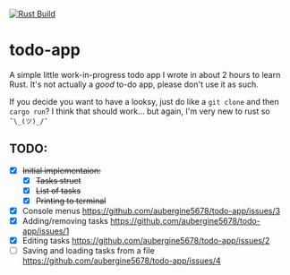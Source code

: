 [![Rust Build](https://github.com/aubergine5678/todo-app/actions/workflows/rust.yml/badge.svg)](https://github.com/aubergine5678/todo-app/actions/workflows/rust.yml)

# todo-app
A simple little work-in-progress todo app I wrote in about 2 hours to learn Rust.
It's not actually a _good_ to-do app, please don't use it as such.

If you decide you want to have a looksy, just do like a `git clone` and then `cargo run`? I think that should work... but again, I'm very new to rust so `¯\_(ツ)_/¯`

## TODO:
- [X] ~~Initial implementaion:~~
    - [X] ~~Tasks struct~~
    - [X] ~~List of tasks~~
    - [X] ~~Printing to terminal~~
- [X] Console menus https://github.com/aubergine5678/todo-app/issues/3
- [X] Adding/removing tasks https://github.com/aubergine5678/todo-app/issues/1
- [X] Editing tasks https://github.com/aubergine5678/todo-app/issues/2
- [ ] Saving and loading tasks from a file https://github.com/aubergine5678/todo-app/issues/4